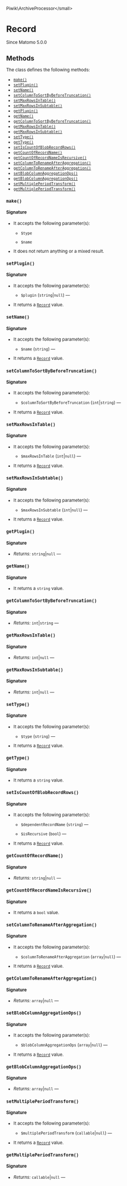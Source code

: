 <small>Piwik\ArchiveProcessor\</small>

Record
======

Since Matomo 5.0.0

Methods
-------

The class defines the following methods:

- [`make()`](#make)
- [`setPlugin()`](#setplugin)
- [`setName()`](#setname)
- [`setColumnToSortByBeforeTruncation()`](#setcolumntosortbybeforetruncation)
- [`setMaxRowsInTable()`](#setmaxrowsintable)
- [`setMaxRowsInSubtable()`](#setmaxrowsinsubtable)
- [`getPlugin()`](#getplugin)
- [`getName()`](#getname)
- [`getColumnToSortByBeforeTruncation()`](#getcolumntosortbybeforetruncation)
- [`getMaxRowsInTable()`](#getmaxrowsintable)
- [`getMaxRowsInSubtable()`](#getmaxrowsinsubtable)
- [`setType()`](#settype)
- [`getType()`](#gettype)
- [`setIsCountOfBlobRecordRows()`](#setiscountofblobrecordrows)
- [`getCountOfRecordName()`](#getcountofrecordname)
- [`getCountOfRecordNameIsRecursive()`](#getcountofrecordnameisrecursive)
- [`setColumnToRenameAfterAggregation()`](#setcolumntorenameafteraggregation)
- [`getColumnToRenameAfterAggregation()`](#getcolumntorenameafteraggregation)
- [`setBlobColumnAggregationOps()`](#setblobcolumnaggregationops)
- [`getBlobColumnAggregationOps()`](#getblobcolumnaggregationops)
- [`setMultiplePeriodTransform()`](#setmultipleperiodtransform)
- [`getMultiplePeriodTransform()`](#getmultipleperiodtransform)

<a name="make" id="make"></a>
<a name="make" id="make"></a>
### `make()`

#### Signature

-  It accepts the following parameter(s):
    - `$type`
      
    - `$name`
      
- It does not return anything or a mixed result.

<a name="setplugin" id="setplugin"></a>
<a name="setPlugin" id="setPlugin"></a>
### `setPlugin()`

#### Signature

-  It accepts the following parameter(s):
    - `$plugin` (`string`|`null`) &mdash;
      
- It returns a [`Record`](../../Piwik/ArchiveProcessor/Record.md) value.

<a name="setname" id="setname"></a>
<a name="setName" id="setName"></a>
### `setName()`

#### Signature

-  It accepts the following parameter(s):
    - `$name` (`string`) &mdash;
      
- It returns a [`Record`](../../Piwik/ArchiveProcessor/Record.md) value.

<a name="setcolumntosortbybeforetruncation" id="setcolumntosortbybeforetruncation"></a>
<a name="setColumnToSortByBeforeTruncation" id="setColumnToSortByBeforeTruncation"></a>
### `setColumnToSortByBeforeTruncation()`

#### Signature

-  It accepts the following parameter(s):
    - `$columnToSortByBeforeTruncation` (`int`|`string`) &mdash;
      
- It returns a [`Record`](../../Piwik/ArchiveProcessor/Record.md) value.

<a name="setmaxrowsintable" id="setmaxrowsintable"></a>
<a name="setMaxRowsInTable" id="setMaxRowsInTable"></a>
### `setMaxRowsInTable()`

#### Signature

-  It accepts the following parameter(s):
    - `$maxRowsInTable` (`int`|`null`) &mdash;
      
- It returns a [`Record`](../../Piwik/ArchiveProcessor/Record.md) value.

<a name="setmaxrowsinsubtable" id="setmaxrowsinsubtable"></a>
<a name="setMaxRowsInSubtable" id="setMaxRowsInSubtable"></a>
### `setMaxRowsInSubtable()`

#### Signature

-  It accepts the following parameter(s):
    - `$maxRowsInSubtable` (`int`|`null`) &mdash;
      
- It returns a [`Record`](../../Piwik/ArchiveProcessor/Record.md) value.

<a name="getplugin" id="getplugin"></a>
<a name="getPlugin" id="getPlugin"></a>
### `getPlugin()`

#### Signature


- *Returns:*  `string`|`null` &mdash;
    

<a name="getname" id="getname"></a>
<a name="getName" id="getName"></a>
### `getName()`

#### Signature

- It returns a `string` value.

<a name="getcolumntosortbybeforetruncation" id="getcolumntosortbybeforetruncation"></a>
<a name="getColumnToSortByBeforeTruncation" id="getColumnToSortByBeforeTruncation"></a>
### `getColumnToSortByBeforeTruncation()`

#### Signature


- *Returns:*  `int`|`string` &mdash;
    

<a name="getmaxrowsintable" id="getmaxrowsintable"></a>
<a name="getMaxRowsInTable" id="getMaxRowsInTable"></a>
### `getMaxRowsInTable()`

#### Signature


- *Returns:*  `int`|`null` &mdash;
    

<a name="getmaxrowsinsubtable" id="getmaxrowsinsubtable"></a>
<a name="getMaxRowsInSubtable" id="getMaxRowsInSubtable"></a>
### `getMaxRowsInSubtable()`

#### Signature


- *Returns:*  `int`|`null` &mdash;
    

<a name="settype" id="settype"></a>
<a name="setType" id="setType"></a>
### `setType()`

#### Signature

-  It accepts the following parameter(s):
    - `$type` (`string`) &mdash;
      
- It returns a [`Record`](../../Piwik/ArchiveProcessor/Record.md) value.

<a name="gettype" id="gettype"></a>
<a name="getType" id="getType"></a>
### `getType()`

#### Signature

- It returns a `string` value.

<a name="setiscountofblobrecordrows" id="setiscountofblobrecordrows"></a>
<a name="setIsCountOfBlobRecordRows" id="setIsCountOfBlobRecordRows"></a>
### `setIsCountOfBlobRecordRows()`

#### Signature

-  It accepts the following parameter(s):
    - `$dependentRecordName` (`string`) &mdash;
      
    - `$isRecursive` (`bool`) &mdash;
      
- It returns a [`Record`](../../Piwik/ArchiveProcessor/Record.md) value.

<a name="getcountofrecordname" id="getcountofrecordname"></a>
<a name="getCountOfRecordName" id="getCountOfRecordName"></a>
### `getCountOfRecordName()`

#### Signature


- *Returns:*  `string`|`null` &mdash;
    

<a name="getcountofrecordnameisrecursive" id="getcountofrecordnameisrecursive"></a>
<a name="getCountOfRecordNameIsRecursive" id="getCountOfRecordNameIsRecursive"></a>
### `getCountOfRecordNameIsRecursive()`

#### Signature

- It returns a `bool` value.

<a name="setcolumntorenameafteraggregation" id="setcolumntorenameafteraggregation"></a>
<a name="setColumnToRenameAfterAggregation" id="setColumnToRenameAfterAggregation"></a>
### `setColumnToRenameAfterAggregation()`

#### Signature

-  It accepts the following parameter(s):
    - `$columnToRenameAfterAggregation` (`array`|`null`) &mdash;
      
- It returns a [`Record`](../../Piwik/ArchiveProcessor/Record.md) value.

<a name="getcolumntorenameafteraggregation" id="getcolumntorenameafteraggregation"></a>
<a name="getColumnToRenameAfterAggregation" id="getColumnToRenameAfterAggregation"></a>
### `getColumnToRenameAfterAggregation()`

#### Signature


- *Returns:*  `array`|`null` &mdash;
    

<a name="setblobcolumnaggregationops" id="setblobcolumnaggregationops"></a>
<a name="setBlobColumnAggregationOps" id="setBlobColumnAggregationOps"></a>
### `setBlobColumnAggregationOps()`

#### Signature

-  It accepts the following parameter(s):
    - `$blobColumnAggregationOps` (`array`|`null`) &mdash;
      
- It returns a [`Record`](../../Piwik/ArchiveProcessor/Record.md) value.

<a name="getblobcolumnaggregationops" id="getblobcolumnaggregationops"></a>
<a name="getBlobColumnAggregationOps" id="getBlobColumnAggregationOps"></a>
### `getBlobColumnAggregationOps()`

#### Signature


- *Returns:*  `array`|`null` &mdash;
    

<a name="setmultipleperiodtransform" id="setmultipleperiodtransform"></a>
<a name="setMultiplePeriodTransform" id="setMultiplePeriodTransform"></a>
### `setMultiplePeriodTransform()`

#### Signature

-  It accepts the following parameter(s):
    - `$multiplePeriodTransform` (`callable`|`null`) &mdash;
      
- It returns a [`Record`](../../Piwik/ArchiveProcessor/Record.md) value.

<a name="getmultipleperiodtransform" id="getmultipleperiodtransform"></a>
<a name="getMultiplePeriodTransform" id="getMultiplePeriodTransform"></a>
### `getMultiplePeriodTransform()`

#### Signature


- *Returns:*  `callable`|`null` &mdash;
    

